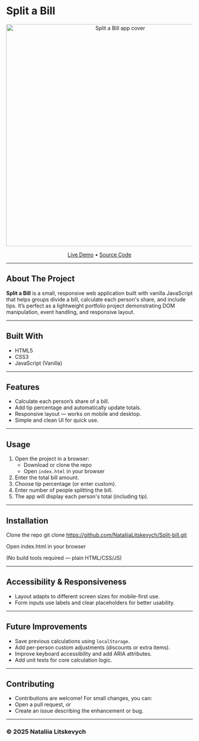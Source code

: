 # Split a Bill

<div align="center">
  <img src="split-bill.png" alt="Split a Bill app cover" width="600"/>
  <p>
    <a href="https://split-bill-nataliia-litskevych.netlify.app/">Live Demo</a> •
    <a href="https://github.com/NataliiaLitskevych/Split-bill">Source Code</a>
  </p>
</div>

---

## About The Project
**Split a Bill** is a small, responsive web application built with vanilla JavaScript that helps groups divide a bill, calculate each person's share, and include tips. It’s perfect as a lightweight portfolio project demonstrating DOM manipulation, event handling, and responsive layout.

---

## Built With
- HTML5
- CSS3
- JavaScript (Vanilla)

---

## Features
- Calculate each person’s share of a bill.
- Add tip percentage and automatically update totals.
- Responsive layout — works on mobile and desktop.
- Simple and clean UI for quick use.

---

## Usage
1. Open the project in a browser:
   - Download or clone the repo
   - Open `index.html` in your browser
2. Enter the total bill amount.
3. Choose tip percentage (or enter custom).
4. Enter number of people splitting the bill.
5. The app will display each person's total (including tip).

---

## Installation
Clone the repo
git clone https://github.com/NataliiaLitskevych/Split-bill.git

Open index.html in your browser

(No build tools required — plain HTML/CSS/JS)

---

## Accessibility & Responsiveness
- Layout adapts to different screen sizes for mobile-first use.
- Form inputs use labels and clear placeholders for better usability.

---

## Future Improvements
- Save previous calculations using `localStorage`.
- Add per-person custom adjustments (discounts or extra items).
- Improve keyboard accessibility and add ARIA attributes.
- Add unit tests for core calculation logic.

---

## Contributing

- Contributions are welcome! For small changes, you can:
- Open a pull request, or
- Create an issue describing the enhancement or bug.

---

### © 2025 Nataliia Litskevych
